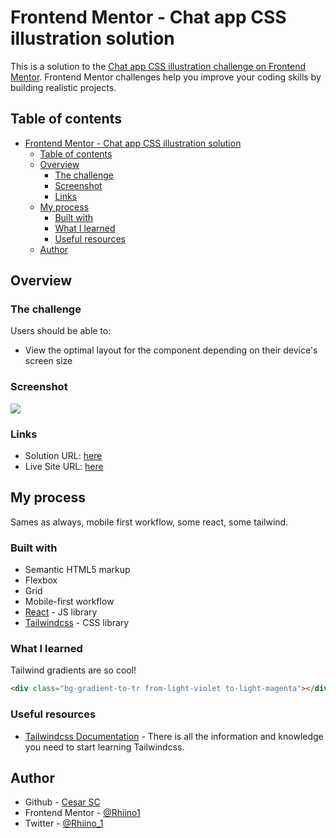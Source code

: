 # Frontend Mentor - Chat app CSS illustration solution

This is a solution to the [Chat app CSS illustration challenge on Frontend Mentor](https://www.frontendmentor.io/challenges/chat-app-css-illustration-O5auMkFqY). Frontend Mentor challenges help you improve your coding skills by building realistic projects.

## Table of contents

- [Frontend Mentor - Chat app CSS illustration solution](#frontend-mentor---chat-app-css-illustration-solution)
  - [Table of contents](#table-of-contents)
  - [Overview](#overview)
    - [The challenge](#the-challenge)
    - [Screenshot](#screenshot)
    - [Links](#links)
  - [My process](#my-process)
    - [Built with](#built-with)
    - [What I learned](#what-i-learned)
    - [Useful resources](#useful-resources)
  - [Author](#author)

## Overview

### The challenge

Users should be able to:

- View the optimal layout for the component depending on their device's screen size

### Screenshot

![](./src/assets/images/screenshot.png)

### Links

- Solution URL: [here](https://www.frontendmentor.io/solutions/chat-app-css-illustration-react-tailwindcss-q9o_Ht3CVw)
- Live Site URL: [here](https://rhiino1.github.io/chat-app-css-illustration/)

## My process

Sames as always, mobile first workflow, some react, some tailwind.

### Built with

- Semantic HTML5 markup
- Flexbox
- Grid
- Mobile-first workflow
- [React](https://reactjs.org/) - JS library
- [Tailwindcss](https://tailwindcss.com/) - CSS library

### What I learned

Tailwind gradients are so cool!

```html
<div class="bg-gradient-to-tr from-light-violet to-light-magenta"></div>
```

### Useful resources

- [Tailwindcss Documentation](https://tailwindcss.com/docs) - There is all the information and knowledge you need to start learning Tailwindcss. 

## Author

- Github - [Cesar SC](https://github.com/Rhiino1)
- Frontend Mentor - [@Rhiino1](https://www.frontendmentor.io/profile/Rhiino1)
- Twitter - [@Rhiino_1](https://www.twitter.com/Rhiino_1)
